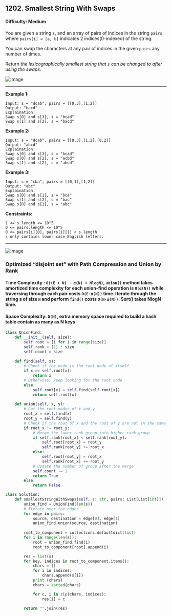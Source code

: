 ## 1202. Smallest String With Swaps



#### Difficulty: Medium

You are given a string ```s```, and an array of pairs of indices in the string ```pairs``` where ```pairs[i] = [a, b]``` indicates 2 indices(0-indexed) of the string.

You can swap the characters at any pair of indices in the given ```pairs``` any number of times.

Return _the lexicographically smallest string that ```s``` can be changed to after using the swaps_.

![image](https://user-images.githubusercontent.com/35042430/211417589-38e64021-9824-4dd6-9b2c-b14089b5375e.png)

---

__Example 1:__
```
Input: s = "dcab", pairs = [[0,3],[1,2]]
Output: "bacd"
Explaination: 
Swap s[0] and s[3], s = "bcad"
Swap s[1] and s[2], s = "bacd"
```

__Example 2:__
```
Input: s = "dcab", pairs = [[0,3],[1,2],[0,2]]
Output: "abcd"
Explaination: 
Swap s[0] and s[3], s = "bcad"
Swap s[0] and s[2], s = "acbd"
Swap s[1] and s[2], s = "abcd"
```

__Example 3:__
```
Input: s = "cba", pairs = [[0,1],[1,2]]
Output: "abc"
Explaination: 
Swap s[0] and s[1], s = "bca"
Swap s[1] and s[2], s = "bac"
Swap s[0] and s[1], s = "abc"
```

__Constraints:__
```
1 <= s.length <= 10^5
0 <= pairs.length <= 10^5
0 <= pairs[i][0], pairs[i][1] < s.length
s only contains lower case English letters.
```

---

![image](https://leetcode.com/problems/smallest-string-with-swaps/solutions/1862995/Figures/1202/Slide1.png)

### Optimized “disjoint set” with Path Compression and Union by Rank
#### Time Complexity : ```O((E + N) ⋅ α(N) + NlogN)```, ```union()``` method takes amortized time complexity for each union-find operation is ```O(α(N))``` while traversing through each pair costs ```O(E⋅α(N))``` time. Iterate through the string s of size ```N``` and perform ```find()``` costs ```O(N⋅α(N))```. Sort() takes NlogN time.
#### Space Complexity: ```O(N)```, extra memory space required to build a hash table contain as many as N keys 

```Python
class UnionFind:
    def __init__(self, size):
        self.root = [i for i in range(size)]
        self.rank = [1] * size
        self.count = size
    
    def find(self, x):
        # Check if the node is the root node of itself
        if x == self.root[x]:
            return x
        # Otherwise, keep looking for the root node
        else:
            self.root[x] = self.find(self.root[x])
            return self.root[x]
    
    def union(self, x, y):
        # Get the root nodes of x and y
        root_x = self.find(x)
        root_y = self.find(y)
        # Check if the root of x and the root of y are not in the same group
        if root_x != root_y:
            # Merge the lower-rank group into higher-rank group
            if self.rank[root_x] < self.rank[root_y]:
                self.root[root_x] = root_y
                self.rank[root_y] += root_x
            else:
                self.root[root_y] = root_x
                self.rank[root_x] += root_y
            # Update the number of group after the merge
            self.count -= 1
            return True
        else:
            return False

class Solution:
    def smallestStringWithSwaps(self, s: str, pairs: List[List[int]]) -> str:
        union_find = UnionFind(len(s))
        # Iterate over the edges
        for edge in pairs:
            source, destination = edge[0], edge[1]
            union_find.union(source, destination)
        
        root_to_component = collections.defaultdict(list)
        for i in range(len(s)):
            root = union_find.find(i)
            root_to_component[root].append(i)

        res = list(s)
        for key, indices in root_to_component.items():
            chars = []
            for i in indices:
                chars.append(s[i])
            print (chars)
            chars = sorted(chars)

            for c, i in zip(chars, indices):
                res[i] = c
                
        return "".join(res)
```
